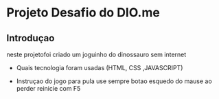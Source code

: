 # Projeto Desafio do  DIO.me

## Introduçao 
neste projetofoi criado um joguinho do dinossauro sem internet  

* Quais tecnologia foram usadas 
(HTML, CSS ,JAVASCRIPT)




* Instruçao do jogo
para pula use sempre botao esquedo do mause 
ao perder reinicie com F5
